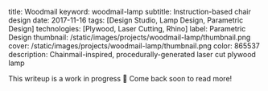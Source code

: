 title: Woodmail
keyword: woodmail-lamp
subtitle: Instruction-based chair design
date: 2017-11-16
tags: [Design Studio, Lamp Design, Parametric Design]
technologies: [Plywood, Laser Cutting, Rhino]
label: Parametric Design
thumbnail: /static/images/projects/woodmail-lamp/thumbnail.png
cover: /static/images/projects/woodmail-lamp/thumbnail.png
color: 865537
description: Chainmail-inspired, procedurally-generated laser cut plywood lamp

This writeup is a work in progress 🙊 Come back soon to read more!